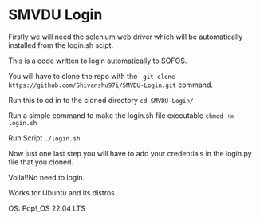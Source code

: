 # SMVDU Login

Firstly we will need the selenium web driver which will be automatically installed from the login.sh scipt.

This is a code written to login automatically to SOFOS.

You will have to clone the repo with the ` git clone https://github.com/Shivanshu97i/SMVDU-Login.git` command.

Run this to cd in to the cloned directory `cd SMVDU-Login/`

Run a simple command to make the login.sh file executable `chmod +x login.sh`

Run Script `./login.sh`

Now just one last step you will have to add your credentials in the login.py file that you cloned. 

Voila!!No need to login.
 
Works for Ubuntu and its distros.
 
 OS: Pop!_OS 22.04 LTS
 
